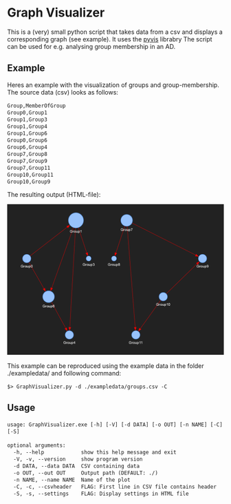 # Graph Visualizer

This is a (very) small python script that takes data from a csv and displays a corresponding graph (see example). It uses the [pyvis](https://pyvis.readthedocs.io/en/latest/index.html) librabry
The script can be used for e.g. analysing group membership in an AD.

## Example
Heres an example with the visualization of groups and group-membership. The source data (csv) looks as follows:

```code
Group,MemberOfGroup
Group0,Group1
Group1,Group3
Group1,Group4
Group1,Group6
Group0,Group6
Group6,Group4
Group7,Group8
Group7,Group9
Group7,Group11
Group10,Group11
Group10,Group9
```

The resulting output (HTML-file):

![Eample Visualization with Groups and group membership](./res/examplevisualization.png)

This example can be reproduced using the example data in the folder ./exampledata/ and following command:

```code
$> GraphVisualizer.py -d ./exampledata/groups.csv -C
```

## Usage

```code
usage: GraphVisualizer.exe [-h] [-V] [-d DATA] [-o OUT] [-n NAME] [-C] [-S]

optional arguments:
  -h, --help            show this help message and exit
  -V, -v, --version     show program version
  -d DATA, --data DATA  CSV containing data
  -o OUT, --out OUT     Output path (DEFAULT: ./)
  -n NAME, --name NAME  Name of the plot
  -C, -c, --csvheader   FLAG: First line in CSV file contains header
  -S, -s, --settings    FLAG: Display settings in HTML file
```
